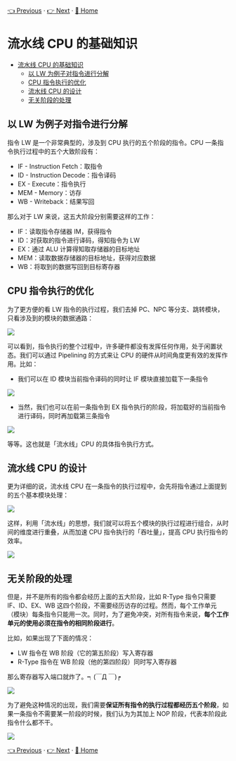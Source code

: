 [👈 Previous](../2_SingleCycle/2-4_Testbench.md) · [👉 Next](./3-2_Design.md) · [🚩 Home](../README.md)

# 流水线 CPU 的基础知识

- [流水线 CPU 的基础知识](#%e6%b5%81%e6%b0%b4%e7%ba%bf-cpu-%e7%9a%84%e5%9f%ba%e7%a1%80%e7%9f%a5%e8%af%86)
  - [以 LW 为例子对指令进行分解](#%e4%bb%a5-lw-%e4%b8%ba%e4%be%8b%e5%ad%90%e5%af%b9%e6%8c%87%e4%bb%a4%e8%bf%9b%e8%a1%8c%e5%88%86%e8%a7%a3)
  - [CPU 指令执行的优化](#cpu-%e6%8c%87%e4%bb%a4%e6%89%a7%e8%a1%8c%e7%9a%84%e4%bc%98%e5%8c%96)
  - [流水线 CPU 的设计](#%e6%b5%81%e6%b0%b4%e7%ba%bf-cpu-%e7%9a%84%e8%ae%be%e8%ae%a1)
  - [无关阶段的处理](#%e6%97%a0%e5%85%b3%e9%98%b6%e6%ae%b5%e7%9a%84%e5%a4%84%e7%90%86)

## 以 LW 为例子对指令进行分解

指令 LW 是一个非常典型的，涉及到 CPU 执行的五个阶段的指令。CPU 一条指令执行过程中的五个大致阶段有：

- IF - Instruction Fetch：取指令
- ID - Instruction Decode：指令译码
- EX - Execute：指令执行
- MEM - Memory：访存
- WB - Writeback：结果写回

那么对于 LW 来说，这五大阶段分别需要这样的工作：

- IF：读取指令存储器 IM，获得指令
- ID：对获取的指令进行译码，得知指令为 LW
- EX：通过 ALU 计算得知取存储器的目标地址
- MEM：读取数据存储器的目标地址，获得对应数据
- WB：将取到的数据写回到目标寄存器

## CPU 指令执行的优化

为了更方便的看 LW 指令的执行过程，我们去掉 PC、NPC 等分支、跳转模块，只看涉及到的模块的数据通路：

![](https://i.loli.net/2019/09/03/UtW1kRGmuz4y37L.png)

可以看到，指令执行的整个过程中，许多硬件都没有发挥任何作用，处于闲置状态。我们可以通过 Pipelining 的方式来让 CPU 的硬件从时间角度更有效的发挥作用。比如：

- 我们可以在 ID 模块当前指令译码的同时让 IF 模块直接加载下一条指令

![](https://i.loli.net/2019/09/03/LeEaH46pzdXNRni.png)

- 当然，我们也可以在前一条指令到 EX 指令执行的阶段，将加载好的当前指令进行译码，同时再加载第三条指令

![](https://i.loli.net/2019/09/03/VXx4LCeTpWKNRGM.png)

等等。这也就是「流水线」CPU 的具体指令执行方式。

## 流水线 CPU 的设计

更为详细的说，流水线 CPU 在一条指令的执行过程中，会先将指令通过上面提到的五个基本模块处理：

![](https://i.loli.net/2019/09/03/XUk4Czw8367NeWu.png)

这样，利用「流水线」的思想，我们就可以将五个模块的执行过程进行组合，从时间的维度进行重叠，从而加速 CPU 指令执行的「吞吐量」，提高 CPU 执行指令的效率。

![](https://i.loli.net/2019/09/03/dMQ1C2tZYIBX6U9.png)

## 无关阶段的处理

但是，并不是所有的指令都会经历上面的五大阶段，比如 R-Type 指令只需要 IF、ID、EX、WB 这四个阶段，不需要经历访存的过程。然而，每个工作单元（模块）每条指令只能用一次。同时，为了避免冲突，对所有指令来说，**每个工作单元的使用必须在指令的相同阶段进行**。

比如，如果出现了下面的情况：

- LW 指令在 WB 阶段（它的第五阶段）写入寄存器
- R-Type 指令在 WB 阶段（他的第四阶段）同时写入寄存器

那么寄存器写入端口就炸了。┑(￣Д ￣)┍

![](https://i.loli.net/2019/09/03/byFehnCfx5q7OZz.png)

为了避免这种情况的出现，我们需要**保证所有指令的执行过程都经历五个阶段**，如果一条指令不需要某一阶段的时候，我们认为为其加上 NOP 阶段，代表本阶段此指令什么都不干。

![](https://i.loli.net/2019/09/03/kp1i4eIqw2VmWba.png)

[👈 Previous](../2_SingleCycle/2-4_Testbench.md) · [👉 Next](./3-2_Design.md) · [🚩 Home](../README.md)
